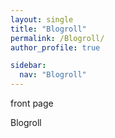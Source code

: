 ```yaml
---
layout: single
title: "Blogroll"
permalink: /Blogroll/
author_profile: true

sidebar:
  nav: "Blogroll"
---
```


front page

Blogroll
